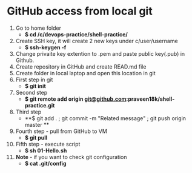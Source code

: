 # GitHub access from local git
01. Go to home folder
    - **$ cd /c/devops-practice/shell-practice/** 
02. Create SSH key, it will create 2 new keys under c/user/username
    - **$ ssh-keygen -f <keyname>**
03. Change privaite key extention to .pem and paste public key(.pub) in Github.
04. Create repository in GitHub and create READ.md file
05. Create folder in local laptop and open this location in git
06. First step in git 
    - **$ git init**
07. Second step 
    - **$ git remote add origin git@github.com:praveen18k/shell-practice.git**
08. Third step 
    - **$ git add . ; git commit -m "Related message" ; git push origin master ** 
09. Fourth step - pull from GitHub to VM
    - **$ git pull**
10. Fifth step - execute script
    - **$ sh 01-Hello.sh**
11. **Note** - if you want to check git configuration
    - **$ cat .git/config**






